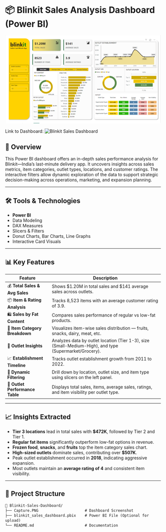 # 📦 Blinkit Sales Analysis Dashboard (Power BI)

![Blinkit Sales Dashboard](https://github.com/keshav-9636/PowerBI-Projects/blob/main/BlinkIt%20Dashboard/Capture.PNG)

Link to Dashboard: ![Blinkit Sales Dashboard](https://app.powerbi.com/view?r=eyJrIjoiMGYyZmU3MDQtODc3YS00NWVkLTkzNjUtY2Q5MThkMjQwNDA3IiwidCI6ImM2ZTU0OWIzLTVmNDUtNDAzMi1hYWU5LWQ0MjQ0ZGM1YjJjNCJ9)

## 📌 Overview

This Power BI dashboard offers an in-depth sales performance analysis for Blinkit—India’s last-minute delivery app. It uncovers insights across sales metrics, item categories, outlet types, locations, and customer ratings. The interactive filters allow dynamic exploration of the data to support strategic decision-making across operations, marketing, and expansion planning.

---

## 🛠 Tools & Technologies

- **Power BI**
- Data Modeling
- DAX Measures
- Slicers & Filters
- Donut Charts, Bar Charts, Line Graphs
- Interactive Card Visuals

---

## 📊 Key Features

| Feature | Description |
|--------|-------------|
| 💰 **Total Sales & Avg Sales** | Shows $1.20M in total sales and $141 average sales across outlets. |
| 📦 **Item & Rating Analysis** | Tracks 8,523 items with an average customer rating of 3.9. |
| 🛍 **Sales by Fat Content** | Compares sales performance of regular vs low-fat products. |
| 🧺 **Item Category Breakdown** | Visualizes item-wise sales distribution — fruits, snacks, dairy, meat, etc. |
| 🏢 **Outlet Insights** | Analyzes data by outlet location (Tier 1-3), size (Small-Medium-High), and type (Supermarket/Grocery). |
| 📈 **Establishment Timeline** | Tracks outlet establishment growth from 2011 to 2022. |
| 🧭 **Dynamic Filtering** | Drill down by location, outlet size, and item type using slicers on the left panel. |
| 🌟 **Outlet Performance Table** | Displays total sales, items, average sales, ratings, and item visibility per outlet type.

---

## 📈 Insights Extracted

- **Tier 3 locations** lead in total sales with **$472K**, followed by Tier 2 and Tier 1.
- **Regular fat items** significantly outperform low-fat options in revenue.
- **Frozen food**, **snacks**, and **fruits** top the item category sales chart.
- **High-sized outlets** dominate sales, contributing over **$507K**.
- Peak outlet establishment occurred in **2018**, indicating aggressive expansion.
- Most outlets maintain an **average rating of 4** and consistent item visibility.

---

## 📁 Project Structure

```plaintext
📂 Blinkit-Sales-Dashboard/
├── Capture.PNG                     # Dashboard Screenshot
├── blinkit_sales_dashboard.pbix    # Power BI File (Optional for upload)
└── README.md                       # Documentation
